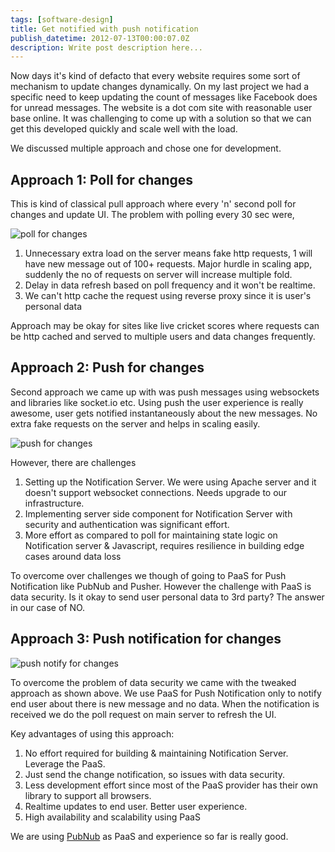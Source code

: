 ```yaml
---
tags: [software-design]
title: Get notified with push notification
publish_datetime: 2012-07-13T00:00:07.0Z
description: Write post description here...
---
```


Now days it's kind of defacto that every website requires some sort of mechanism to update changes dynamically. On my last project we had a specific need to keep updating the count of messages like Facebook does for unread messages. The website is a dot com site with reasonable user base online. It was challenging to come up with a solution so that we can get this developed quickly and scale well with the load.

We discussed multiple approach and chose one for development.

## Approach 1: Poll for changes

This is kind of classical pull approach where every 'n' second poll for changes and update UI. The problem with polling every 30 sec were,

![poll for changes](ref:images:posts/push-notification/poll.png)

1. Unnecessary extra load on the server means fake http requests, 1 will have new message out of 100+ requests. Major hurdle in scaling app, suddenly the no of requests on server will increase multiple fold.
2. Delay in data refresh based on poll frequency and it won't be realtime.
3. We can't http cache the request using reverse proxy since it is user's personal data

Approach may be okay for sites like live cricket scores where requests can be http cached and served to multiple users and data changes frequently.

## Approach 2: Push for changes

Second approach we came up with was push messages using websockets and libraries like socket.io etc.  Using push the user experience is really awesome, user gets notified instantaneously about the new messages. No extra fake requests on the server and helps in scaling easily.

![push for changes](ref:images:posts/push-notification/push.png)

However, there are challenges

1. Setting up the Notification Server. We were using Apache server and it doesn't support websocket connections. Needs upgrade to our infrastructure.
2. Implementing server side component for Notification Server with security and authentication was significant effort.
3. More effort as compared to poll for maintaining state logic on Notification server & Javascript, requires resilience in building edge cases around data loss

To overcome over challenges we though of going to PaaS for Push Notification like PubNub and Pusher. However the challenge with PaaS is data security. Is it okay to send user personal data to 3rd party? The answer in our case of NO.

## Approach 3: Push notification for changes

![push notify for changes](ref:images:posts/push-notification/push-notification.png)

To overcome the problem of data security we came with the tweaked approach as shown above. We use PaaS for Push Notification only to notify end user about there is new message and no data. When the notification is received we do the poll request on main server to refresh the UI.

Key advantages of using this approach:

1. No effort required for building & maintaining Notification Server. Leverage the PaaS.
2. Just send the change notification, so issues with data security.
3. Less development effort since most of the PaaS provider has their own library to support all browsers.
4. Realtime updates to end user. Better user experience.
5. High availability and scalability using PaaS

We are using [PubNub](http://www.pubnub.com/) as PaaS and experience so far is really good.





